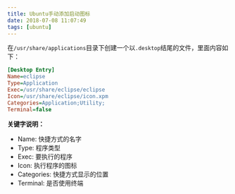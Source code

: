 ```yaml
---
title: Ubuntu手动添加启动图标
date: 2018-07-08 11:07:49
tags: [ubuntu]
---
```


在`/usr/share/applications`目录下创建一个以`.desktop`结尾的文件，里面内容如下：

```ini
[Desktop Entry]
Name=eclipse
Type=Application
Exec=/usr/share/eclipse/eclipse
Icon=/usr/share/eclipse/icon.xpm
Categories=Application;Utility;
Terminal=false
```

**关键字说明：**

- Name: 快捷方式的名字
- Type: 程序类型
- Exec: 要执行的程序
- Icon: 执行程序的图标
- Categories: 快捷方式显示的位置
- Terminal: 是否使用终端
